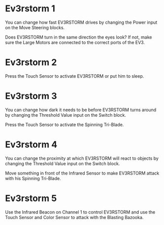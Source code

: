 # Ev3rstorm 1

You can change how fast EV3RSTORM drives by changing the Power input on the Move Steering blocks.

Does EV3RSTORM turn in the same direction the eyes look? If not, make sure the Large Motors are connected to the correct ports of the EV3.


# Ev3rstorm 2

Press the Touch Sensor to activate EV3RSTORM or put him to sleep.


# Ev3rstorm 3

You can change how dark it needs to be before EV3RSTORM turns around by changing the Threshold Value input on the Switch block.

Press the Touch Sensor to activate the Spinning Tri-Blade.


# Ev3rstorm 4

You can change the proximity at which EV3RSTORM will react to objects by changing the Threshold Value input on the Switch block.

Move something in front of the Infrared Sensor to make EV3RSTORM attack with his Spinning Tri-Blade.


# Ev3rstorm 5

Use the Infrared Beacon on Channel 1 to control EV3RSTORM and use the Touch Sensor and Color Sensor to attack with the Blasting Bazooka.
